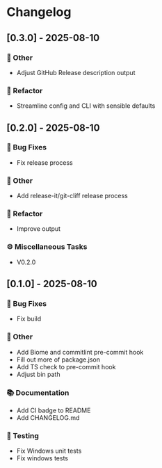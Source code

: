 # Changelog

## [0.3.0] - 2025-08-10

### <!-- 10 -->💼 Other

- Adjust GitHub Release description output

### <!-- 2 -->🚜 Refactor

- Streamline config and CLI with sensible defaults

## [0.2.0] - 2025-08-10

### <!-- 1 -->🐛 Bug Fixes

- Fix release process

### <!-- 10 -->💼 Other

- Add release-it/git-cliff release process

### <!-- 2 -->🚜 Refactor

- Improve output

### <!-- 7 -->⚙️ Miscellaneous Tasks

- V0.2.0

## [0.1.0] - 2025-08-10

### <!-- 1 -->🐛 Bug Fixes

- Fix build

### <!-- 10 -->💼 Other

- Add Biome and commitlint pre-commit hook
- Fill out more of package.json
- Add TS check to pre-commit hook
- Adjust bin path

### <!-- 3 -->📚 Documentation

- Add CI badge to README
- Add CHANGELOG.md

### <!-- 6 -->🧪 Testing

- Fix Windows unit tests
- Fix windows tests

